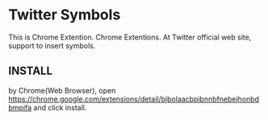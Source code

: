 # Twitter Symbols #

This is Chrome Extention. Chrome Extentions. At Twitter official web site, support to insert symbols.

## INSTALL ##

by Chrome(Web Browser), open https://chrome.google.com/extensions/detail/bjbolaacbpibnnbfnebejhonbdbmpifa and click install.
